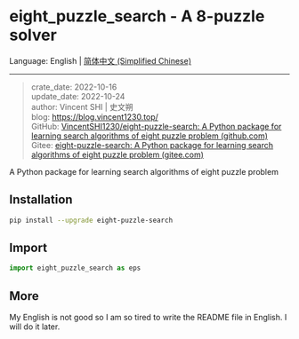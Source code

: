 # eight_puzzle_search - A 8-puzzle solver

Language: English | [简体中文 (Simplified Chinese)](./README.md)

---

> crate_date: 2022-10-16  
> update_date: 2022-10-24  
> author: Vincent SHI | 史文朔  
> blog: https://blog.vincent1230.top/  
> GitHub: [VincentSHI1230/eight-puzzle-search: A Python package for learning search algorithms of eight puzzle problem (github.com)](https://github.com/VincentSHI1230/eight-puzzle-search)  
> Gitee: [eight-puzzle-search: A Python package for learning search algorithms of eight puzzle problem (gitee.com)](https://gitee.com/Vincent1230/eight-puzzle-search)

A Python package for learning search algorithms of eight puzzle problem

## Installation

```bash
pip install --upgrade eight-puzzle-search
```

## Import

```python
import eight_puzzle_search as eps
```

## More

My English is not good so I am so tired to write the README file in English. I will do it later.
